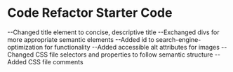 # Code Refactor Starter Code

--Changed title element to concise, descriptive title
--Exchanged divs for more appropriate semantic elements
--Added id to search-engine-optimization for functionality 
--Added accessible alt attributes for images
--Changed CSS file selectors and properties to follow semantic structure
--Added CSS file comments 